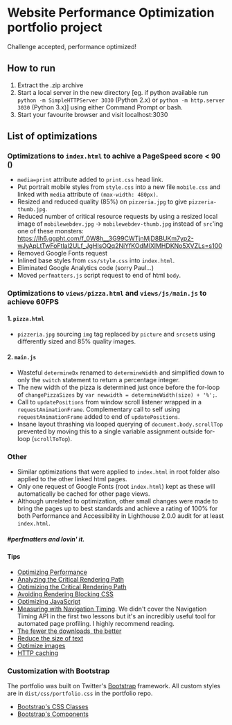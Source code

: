 # Website Performance Optimization portfolio project

Challenge accepted, performance optimized!

## How to run
1. Extract the .zip archive
2. Start a local server in the new directory [eg. if python available run `python -m SimpleHTTPServer 3030` (Python 2.x) or `python -m http.server 3030` (Python 3.x)] using either Command Prompt or bash.
3. Start your favourite browser and visit localhost:3030

## List of optimizations

### Optimizations to `index.html` to achive a PageSpeed score < 90 (<X>)
- `media=print` attribute added to `print.css` head link.
- Put portrait mobile styles from `style.css` into a new file `mobile.css` and linked with `media` attribute of `(max-width: 480px)`.
- Resized and reduced quality (85%) on `pizzeria.jpg` to give `pizzeria-thumb.jpg`.
- Reduced number of critical resource requests by using a resized local image of `mobilewebdev.jpg` -> `mobilewebdev-thumb.jpg` instead of `src`'ing one of these monsters: https://lh6.ggpht.com/f_0W8h__3G99CWTjnMjD8BUKm7yp2-wJyApLtTwFoFtlal2ULf_JgHIsOQq2NiYfKOdMlXlMHDKNo5XVZLs=s100
- Removed Google Fonts request
- Inlined base styles from `css/style.css` into `index.html`.
- Eliminated Google Analytics code (sorry Paul...)
- Moved `perfmatters.js` script request to end of html `body`.


### Optimizations to `views/pizza.html` and `views/js/main.js` to achieve 60FPS
#### 1. `pizza.html`
 -  `pizzeria.jpg` sourcing `img` tag replaced by `picture` and `srcset`s using differently sized and 85% quality images.

#### 2. `main.js`
 - Wasteful `determineDx` renamed to `determineWidth` and simplified down to only the `switch` statement to return a percentage integer.
 - The new width of the pizza is determined just once before the for-loop of `changePizzaSizes` by `var newwidth = determineWidth(size) + '%';`.
 - Call to `updatePositions` from window scroll listener wrapped in a `requestAnimationFrame`. Complementary call to self using `requestAnimationFrame` added to end of `updatePositions`.
 - Insane layout thrashing via looped querying of `document.body.scrollTop` prevented by moving this to a single variable assignment outside for-loop (`scrollToTop`).

### Other
- Similar optimizations that were applied to `index.html` in root folder also applied to the other linked html pages.
- Only one request of Google Fonts (root `index.html`) kept as these will automatically be cached for other page views.
- Although unrelated to optimization, other small changes were made to bring the pages up to best standards and achieve a rating of 100% for both Performance and Accessibility in Lighthouse 2.0.0 audit for at least `index.html`.


##### #perfmatters and lovin' it.


#### Tips

* [Optimizing Performance](https://developers.google.com/web/fundamentals/performance/ "web performance")
* [Analyzing the Critical Rendering Path](https://developers.google.com/web/fundamentals/performance/critical-rendering-path/analyzing-crp.html "analyzing crp")
* [Optimizing the Critical Rendering Path](https://developers.google.com/web/fundamentals/performance/critical-rendering-path/optimizing-critical-rendering-path.html "optimize the crp!")
* [Avoiding Rendering Blocking CSS](https://developers.google.com/web/fundamentals/performance/critical-rendering-path/render-blocking-css.html "render blocking css")
* [Optimizing JavaScript](https://developers.google.com/web/fundamentals/performance/critical-rendering-path/adding-interactivity-with-javascript.html "javascript")
* [Measuring with Navigation Timing](https://developers.google.com/web/fundamentals/performance/critical-rendering-path/measure-crp.html "nav timing api"). We didn't cover the Navigation Timing API in the first two lessons but it's an incredibly useful tool for automated page profiling. I highly recommend reading.
* <a href="https://developers.google.com/web/fundamentals/performance/optimizing-content-efficiency/eliminate-downloads.html">The fewer the downloads, the better</a>
* <a href="https://developers.google.com/web/fundamentals/performance/optimizing-content-efficiency/optimize-encoding-and-transfer.html">Reduce the size of text</a>
* <a href="https://developers.google.com/web/fundamentals/performance/optimizing-content-efficiency/image-optimization.html">Optimize images</a>
* <a href="https://developers.google.com/web/fundamentals/performance/optimizing-content-efficiency/http-caching.html">HTTP caching</a>

### Customization with Bootstrap
The portfolio was built on Twitter's <a href="http://getbootstrap.com/">Bootstrap</a> framework. All custom styles are in `dist/css/portfolio.css` in the portfolio repo.

* <a href="http://getbootstrap.com/css/">Bootstrap's CSS Classes</a>
* <a href="http://getbootstrap.com/components/">Bootstrap's Components</a>
